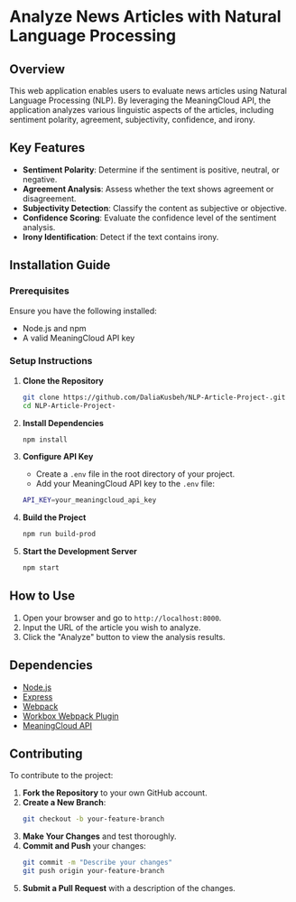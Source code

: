 # Analyze News Articles with Natural Language Processing

## Overview
This web application enables users to evaluate news articles using Natural Language Processing (NLP). By leveraging the MeaningCloud API, the application analyzes various linguistic aspects of the articles, including sentiment polarity, agreement, subjectivity, confidence, and irony.

## Key Features
- **Sentiment Polarity**: Determine if the sentiment is positive, neutral, or negative.
- **Agreement Analysis**: Assess whether the text shows agreement or disagreement.
- **Subjectivity Detection**: Classify the content as subjective or objective.
- **Confidence Scoring**: Evaluate the confidence level of the sentiment analysis.
- **Irony Identification**: Detect if the text contains irony.

## Installation Guide

### Prerequisites
Ensure you have the following installed:
- Node.js and npm
- A valid MeaningCloud API key

### Setup Instructions
1. **Clone the Repository**
    ```bash
    git clone https://github.com/DaliaKusbeh/NLP-Article-Project-.git
    cd NLP-Article-Project-
    ```

2. **Install Dependencies**
    ```bash
    npm install
    ```

3. **Configure API Key**
    - Create a `.env` file in the root directory of your project.
    - Add your MeaningCloud API key to the `.env` file:
    ```bash
    API_KEY=your_meaningcloud_api_key
    ```

4. **Build the Project**
    ```bash
    npm run build-prod
    ```

5. **Start the Development Server**
    ```bash
    npm start
    ```

## How to Use
1. Open your browser and go to `http://localhost:8000`.
2. Input the URL of the article you wish to analyze.
3. Click the "Analyze" button to view the analysis results.

## Dependencies
- [Node.js](https://nodejs.org/)
- [Express](https://expressjs.com/)
- [Webpack](https://webpack.js.org/)
- [Workbox Webpack Plugin](https://developers.google.com/web/tools/workbox/modules/workbox-webpack-plugin)
- [MeaningCloud API](https://www.meaningcloud.com/developer/apis)

## Contributing
To contribute to the project:
1. **Fork the Repository** to your own GitHub account.
2. **Create a New Branch**:
    ```bash
    git checkout -b your-feature-branch
    ```
3. **Make Your Changes** and test thoroughly.
4. **Commit and Push** your changes:
    ```bash
    git commit -m "Describe your changes"
    git push origin your-feature-branch
    ```
5. **Submit a Pull Request** with a description of the changes.

